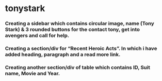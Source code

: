 # tonystark
### Creating a sidebar which contains circular image, name (Tony Stark) & 3 rounded buttons for the contact tony, get into avengers and call for help.
### Creating a section/div for “Recent Heroic Acts”. In which i have added heading, paragraph and a read more link.
### Creating another section/div of table which contains ID, Suit name, Movie and Year.

